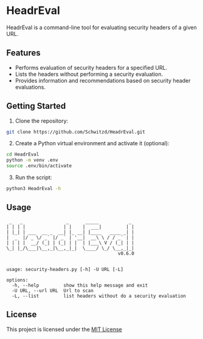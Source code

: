 # HeadrEval

HeadrEval is a command-line tool for evaluating security headers of a given URL.

## Features

- Performs evaluation of security headers for a specified URL.
- Lists the headers without performing a security evaluation.
- Provides information and recommendations based on security header evaluations.

## Getting Started

1. Clone the repository:

  ```bash
  git clone https://github.com/Schwitzd/HeadrEval.git
  ```

2. Create a Python virtual environment and activate it (optional):

  ```bash
  cd HeadrEval
  python -m venv .env
  source .env/bin/activate
  ```

3. Run the script:

```bash
python3 HeadrEval -h
```

## Usage

```help
 _   _                _      _____           _ 
| | | |              | |    |  ___|         | |
| |_| | ___  __ _  __| |_ __| |____   ____ _| |
|  _  |/ _ \/ _` |/ _` | '__|  __\ \ / / _` | |
| | | |  __/ (_| | (_| | |  | |___\ V / (_| | |
\_| |_/\___|\__,_|\__,_|_|  \____/ \_/ \__,_|_|
                                         v0.6.0                                               


usage: security-headers.py [-h] -U URL [-L]

options:
  -h, --help         show this help message and exit
  -U URL, --url URL  Url to scan
  -L, --list         list headers without do a security evaluation
```

## License

This project is licensed under the [MIT License](https://github.com/AggressiveUser/AllForOne/blob/main/LICENSE)
